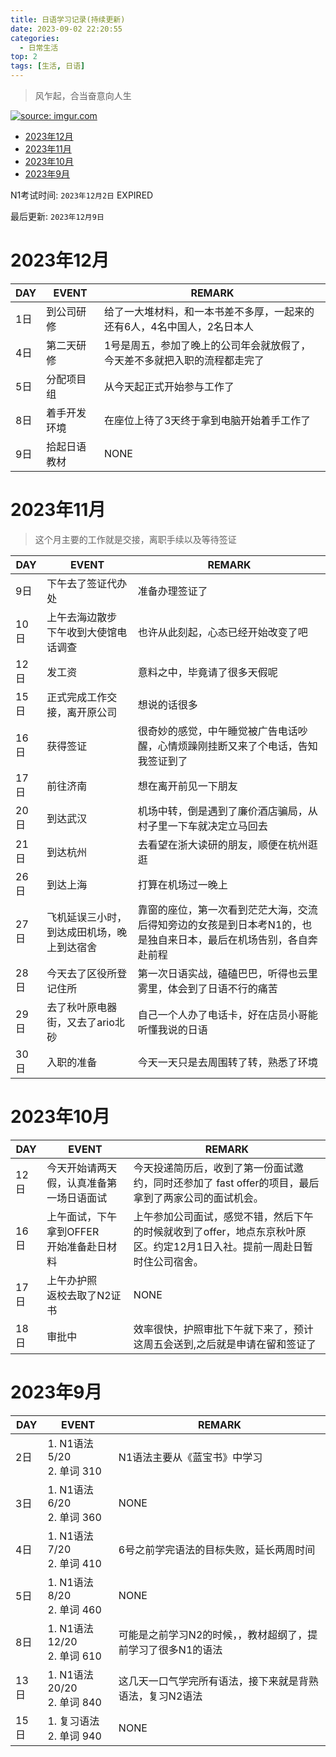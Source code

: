```yaml
---
title: 日语学习记录(持续更新)
date: 2023-09-02 22:20:55
categories:
  - 日常生活
top: 2
tags: [生活, 日语]
---
```


>风乍起，合当奋意向人生

<a href="https://imgur.com/tANbyQ2"><img src="https://i.imgur.com/tANbyQ2.gif" title="source: imgur.com" /></a>

<!-- TOC -->
* [2023年12月](#2023年12月)
* [2023年11月](#2023年11月)
* [2023年10月](#2023年10月)
* [2023年9月](#2023年9月)
<!-- TOC -->

N1考试时间: `2023年12月2日`  EXPIRED

最后更新: `2023年12月9日`

# 2023年12月

| DAY | EVENT  | REMARK                                |
|-----|--------|---------------------------------------|
| 1日  | 到公司研修  | 给了一大堆材料，和一本书差不多厚，一起来的还有6人，4名中国人，2名日本人 |
| 4日  | 第二天研修  | 1号是周五，参加了晚上的公司年会就放假了，今天差不多就把入职的流程都走完了 |
| 5日  | 分配项目组  | 从今天起正式开始参与工作了                         |
| 8日  | 着手开发环境 | 在座位上待了3天终于拿到电脑开始着手工作了                 |
| 9日  | 拾起日语教材 | NONE                                  |


# 2023年11月

> 这个月主要的工作就是交接，离职手续以及等待签证

| DAY | EVENT                   | REMARK                                                    |
|-----|-------------------------|-----------------------------------------------------------|
| 9日  | 下午去了签证代办处               | 准备办理签证了                                                   |
| 10日 | 上午去海边散步<br/>下午收到大使馆电话调查 | 也许从此刻起，心态已经开始改变了吧                                         |
| 12日 | 发工资                     | 意料之中，毕竟请了很多天假呢                                            |
| 15日 | 正式完成工作交接，离开原公司          | 想说的话很多                                                    |
| 16日 | 获得签证                    | 很奇妙的感觉，中午睡觉被广告电话吵醒，心情烦躁刚挂断又来了个电话，告知我签证到了                  |
| 17日 | 前往济南                    | 想在离开前见一下朋友                                                |
| 20日 | 到达武汉                    | 机场中转，倒是遇到了廉价酒店骗局，从村子里一下车就决定立马回去                           |
| 21日 | 到达杭州                    | 去看望在浙大读研的朋友，顺便在杭州逛逛                                       |
| 26日 | 到达上海                    | 打算在机场过一晚上                                                 |
| 27日 | 飞机延误三小时，到达成田机场，晚上到达宿舍   | 靠窗的座位，第一次看到茫茫大海，交流后得知旁边的女孩是到日本考N1的，也是独自来日本，最后在机场告别，各自奔赴前程 |
| 28日 | 今天去了区役所登记住所             | 第一次日语实战，磕磕巴巴，听得也云里雾里，体会到了日语不行的痛苦                          |
| 29日 | 去了秋叶原电器街，又去了ario北砂      | 自己一个人办了电话卡，好在店员小哥能听懂我说的日语                                 |
| 30日 | 入职的准备                   | 今天一天只是去周围转了转，熟悉了环境                                        |

# 2023年10月

| DAY | EVENT                       | REMARK                                                           |
|-----|-----------------------------|------------------------------------------------------------------|
| 12日 | 今天开始请两天假，认真准备第一场日语面试        | 今天投递简历后，收到了第一份面试邀约，同时还参加了 fast offer的项目，最后拿到了两家公司的面试机会。          |
| 16日 | 上午面试，下午拿到OFFER<br/>开始准备赴日材料 | 上午参加公司面试，感觉不错，然后下午的时候就收到了offer，地点东京秋叶原区。约定12月1日入社。提前一周赴日暂时住公司宿舍。 |
| 17日 | 上午办护照<br/>返校去取了N2证书         | NONE                                                             |
| 18日 | 审批中                         | 效率很快，护照审批下午就下来了，预计这周五会送到,之后就是申请在留和签证了                            |



# 2023年9月

| DAY | EVENT                         | REMARK                           |
|-----|-------------------------------|----------------------------------|
| 2日  | 1. N1语法 5/20 <br/> 2. 单词 310  | N1语法主要从《蓝宝书》中学习                  |
| 3日  | 1. N1语法 6/20 <br/> 2. 单词 360  | NONE                             |
| 4日  | 1. N1语法 7/20 <br/> 2. 单词 410  | 6号之前学完语法的目标失败，延长两周时间             |
| 5日  | 1. N1语法 8/20 <br/> 2. 单词 460  | NONE                             |
| 8日  | 1. N1语法 12/20 <br/> 2. 单词 610 | 可能是之前学习N2的时候，，教材超纲了，提前学习了很多N1的语法 |
| 13日 | 1. N1语法 20/20 <br/> 2. 单词 840 | 这几天一口气学完所有语法，接下来就是背熟语法，复习N2语法    |
| 15日 | 1. 复习语法 <br/> 2. 单词 940       | NONE                             |


